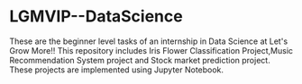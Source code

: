 # LGMVIP--DataScience
These are the beginner level tasks of an internship in Data Science at Let's Grow More!!
This repository includes Iris Flower Classification Project,Music Recommendation System project and Stock market prediction project.
These projects are implemented using Jupyter Notebook.
